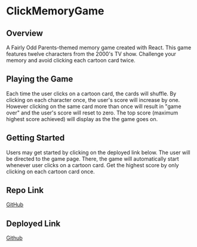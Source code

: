 # ClickMemoryGame

## Overview
A Fairly Odd Parents-themed memory game created with React. This game features twelve characters from the 2000's TV show. Challenge your memory and avoid clicking each cartoon card twice.


## Playing the Game
Each time the user clicks on a cartoon card, the cards will shuffle. By clicking on each character once, the user's score will increase by one. However clicking on the same card more than once will result in "game over" and the user's score will reset to zero. The top score (maximum highest score achieved) will display as the the game goes on.


## Getting Started
Users may get started by clicking on the deployed link below. The user will be directed to the game page. There, the game will automatically start whenever user clicks on a cartoon card. Get the highest score by only clicking on each cartoon card once.


## Repo Link
[GitHub](https://github.com/Katherine890/ClickMemoryGame)

## Deployed Link
[Github](https://katherine890.github.io/ClickMemoryGame/)